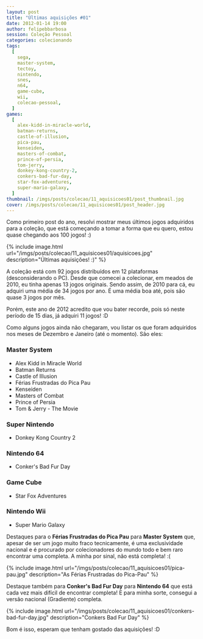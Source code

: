 ```yaml
---
layout: post
title: "Últimas aquisições #01"
date: 2012-01-14 19:00
author: felipebbarbosa
session: Coleção Pessoal
categories: colecionando
tags:
  [
    sega,
    master-system,
    tectoy,
    nintendo,
    snes,
    n64,
    game-cube,
    wii,
    colecao-pessoal,
  ]
games:
  [
    alex-kidd-in-miracle-world,
    batman-returns,
    castle-of-illusion,
    pica-pau,
    kenseiden,
    masters-of-combat,
    prince-of-persia,
    tom-jerry,
    donkey-kong-country-2,
    conkers-bad-fur-day,
    star-fox-adventures,
    super-mario-galaxy,
  ]
thumbnail: /imgs/posts/colecao/11_aquisicoes01/post_thumbnail.jpg
cover: /imgs/posts/colecao/11_aquisicoes01/post_header.jpg
---
```


Como primeiro post do ano, resolvi mostrar meus últimos jogos adquiridos para a coleção, que está
começando a tomar a forma que eu quero, estou quase chegando aos 100 jogos! :)

<!--more-->

{% include image.html
  url="/imgs/posts/colecao/11_aquisicoes01/aquisicoes.jpg"
  description="Últimas aquisições! :)" %}

A coleção está com 92 jogos distribuídos em 12 plataformas (desconsiderando o PC). Desde que
comecei a colecionar, em meados de 2010, eu tinha apenas 13 jogos originais. Sendo assim, de 2010
para cá, eu adquiri uma média de 34 jogos por ano. É uma média boa até, pois são quase 3 jogos
por mês.

Porém, este ano de 2012 acredito que vou bater recorde, pois só neste período de 15 dias, já
adquiri 11 jogos! :D

Como alguns jogos ainda não chegaram, vou listar os que foram adquiridos nos meses de Dezembro
e Janeiro (até o momento). São eles:

### Master System

- Alex Kidd in Miracle World
- Batman Returns
- Castle of Illusion
- Férias Frustradas do Pica Pau
- Kenseiden
- Masters of Combat
- Prince of Persia
- Tom & Jerry - The Movie

### Super Nintendo

- Donkey Kong Country 2

### Nintendo 64

- Conker's Bad Fur Day

### Game Cube

- Star Fox Adventures

### Nintendo Wii

- Super Mario Galaxy

Destaques para o **Férias Frustradas do Pica Pau** para **Master System** que, apesar de ser um
jogo muito fraco tecnicamente, é uma exclusividade nacional e é procurado por colecionadores do
mundo todo e bem raro encontrar uma completa. A minha por sinal, não está completa! :(

{% include image.html
  url="/imgs/posts/colecao/11_aquisicoes01/pica-pau.jpg"
  description="As Férias Frustradas do Pica-Pau" %}

Destaque também para **Conker's Bad Fur Day** para **Nintendo 64** que está cada vez mais difícil
de encontrar completa! E para minha sorte, consegui a versão nacional (Gradiente) completa.

{% include image.html
  url="/imgs/posts/colecao/11_aquisicoes01/conkers-bad-fur-day.jpg"
  description="Conkers Bad Fur Day" %}

Bom é isso, esperam que tenham gostado das aquisições! :D
